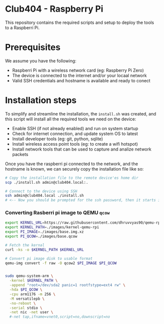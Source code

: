 # Club404 - Raspberry Pi

This repository contains the required scripts and setup to deploy the tools to a Raspberri Pi.

# Prerequisites

We assume you have the following:

 - Raspberri Pi with a wireless network card (eg: Raspberry Pi Zero)
 - The device is connected to the internet and/or your locaal network
 - Valid SSH credentials and hostname is available and ready to conect

# Installation steps

To simplify and streamline the installation, the `install.sh` was created,
and this script will install all the required tools we need on the device:

 - Enable SSH (if not already enabled) and run on system startup
 - Check for internet connection, and update system OS to latest
 - Install developer tools (eg: git, python, sqlite)
 - Install wireless access point tools (eg: to create a wifi hotspot)
 - Install network tools that can be used to capture and analize network packets

Once you have the raspberri pi connected to the network, and the hostname is known, 
we can securely copy the installation file like so:

```bash
# Copy the installation file to the remote device'es home dir
scp ./install.sh admin@club404.local:.

# Connect to the device using SSH
ssh admin@club404.local ./install.sh
# <-- Now you should be prompted for the ssh password, then it starts installing
```

### Converting Rasberri pi image to QEMU `qcow`

```bash
export KERNEL_URL=https://raw.githubusercontent.com/dhruvvyas90/qemu-rpi-kernel/master/kernel-qemu-4.4.34-jessie
export KERNEL_PATH=./images/kernel-qemu-rpi
export PI_IMAGE=./images/base.img.xz
export PI_QCOW=./images/base.qcow

# Fetch the kernal
curl -ks -o $KERNEL_PATH $KERNEL_URL

# Convert pi image disk to usable format
qemu-img convert -f raw -O qcow2 $PI_IMAGE $PI_QCOW


sudo qemu-system-arm \
  -kernel $KERNEL_PATH \
  -append "root=/dev/sda2 panic=1 rootfstype=ext4 rw" \
  -hda $PI_QCOW \
  -cpu arm1176 -m 256 \
  -M versatilepb \
  -no-reboot \
  -serial stdio \
  -net nic -net user \
  #-net tap,ifname=vnet0,script=no,downscript=no
```
